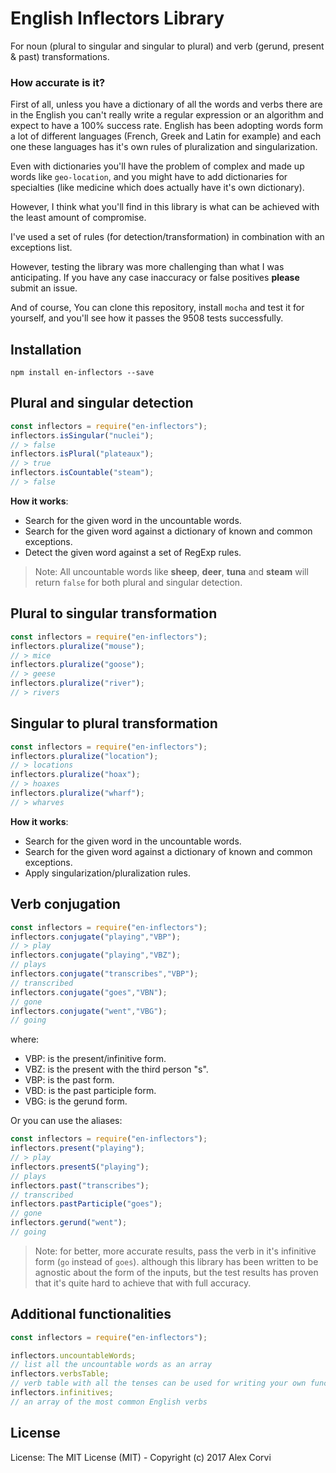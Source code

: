 # English Inflectors Library
For noun (plural to singular and singular to plural) and verb (gerund, present & past) transformations.

### How accurate is it?

First of all, unless you have a dictionary of all the words and verbs there are in the English you can't really write a regular expression or an algorithm and expect to have a 100% success rate. English has been adopting words form a lot of different languages (French, Greek and Latin for example) and each one these languages has it's own rules of pluralization and singularization.

Even with dictionaries you'll have the problem of complex and made up words like `geo-location`, and you might have to add dictionaries for specialties (like medicine which does actually have it's own dictionary). 

However, I think what you'll find in this library is what can be achieved with the least amount of compromise.

I've used a set of rules (for detection/transformation) in combination with an exceptions list.

However, testing the library was more challenging than what I was anticipating. If you have any case inaccuracy or false positives **please** submit an issue.

And of course, You can clone this repository, install `mocha` and test it for yourself, and you'll see how it passes the 9508 tests successfully.


## Installation

```
npm install en-inflectors --save
```


## Plural and singular detection

```javascript
const inflectors = require("en-inflectors");
inflectors.isSingular("nuclei");
// > false
inflectors.isPlural("plateaux");
// > true
inflectors.isCountable("steam");
// > false
```

**How it works**:
- Search for the given word in the uncountable words.
- Search for the given word against a dictionary of known and common exceptions.
- Detect the given word against a set of RegExp rules.

> Note: All uncountable words like **sheep**, **deer**, **tuna** and **steam** will return `false` for both plural and singular detection.

## Plural to singular transformation

```javascript
const inflectors = require("en-inflectors");
inflectors.pluralize("mouse");
// > mice
inflectors.pluralize("goose");
// > geese
inflectors.pluralize("river");
// > rivers
```

## Singular to plural transformation
```javascript
const inflectors = require("en-inflectors");
inflectors.pluralize("location");
// > locations
inflectors.pluralize("hoax");
// > hoaxes
inflectors.pluralize("wharf");
// > wharves
```

**How it works**:
- Search for the given word in the uncountable words.
- Search for the given word against a dictionary of known and common exceptions.
- Apply singularization/pluralization rules.


## Verb conjugation

```javascript
const inflectors = require("en-inflectors");
inflectors.conjugate("playing","VBP");
// > play
inflectors.conjugate("playing","VBZ");
// plays
inflectors.conjugate("transcribes","VBP");
// transcribed
inflectors.conjugate("goes","VBN");
// gone
inflectors.conjugate("went","VBG");
// going
```

where:

- VBP: is the present/infinitive form.
- VBZ: is the present with the third person "s".
- VBP: is the past form.
- VBD: is the past participle form.
- VBG: is the gerund form.

Or you can use the aliases:

```javascript
const inflectors = require("en-inflectors");
inflectors.present("playing");
// > play
inflectors.presentS("playing");
// plays
inflectors.past("transcribes");
// transcribed
inflectors.pastParticiple("goes");
// gone
inflectors.gerund("went");
// going
```


> Note: for better, more accurate results, pass the verb in it's infinitive form (`go` instead of `goes`). although this library has been written to be agnostic about the form of the inputs, but the test results has proven that it's quite hard to achieve that with full accuracy.


## Additional functionalities

```javascript
const inflectors = require("en-inflectors");

inflectors.uncountableWords;
// list all the uncountable words as an array
inflectors.verbsTable;
// verb table with all the tenses can be used for writing your own functionalities
inflectors.infinitives;
// an array of the most common English verbs
```

## License

License: The MIT License (MIT) - Copyright (c) 2017 Alex Corvi